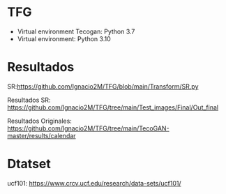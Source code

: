 # TFG

- Virtual environment Tecogan: Python 3.7
- Virtual environment: Python 3.10

# Resultados

SR:https://github.com/Ignacio2M/TFG/blob/main/Transform/SR.py

Resultados SR: https://github.com/Ignacio2M/TFG/tree/main/Test_images/Final/Out_final 

Resultados Originales: https://github.com/Ignacio2M/TFG/tree/main/TecoGAN-master/results/calendar

# Dtatset

ucf101: https://www.crcv.ucf.edu/research/data-sets/ucf101/